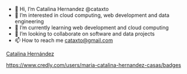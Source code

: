 - 👋 Hi, I’m Catalina Hernandez @cataxto
- 👀 I’m interested in cloud computing, web development and data engineering
- 🌱 I’m currently learning web development and cloud computing
- 💞️ I’m looking to collaborate on software and data projects
- 📫 How to reach me cataxto@gmail.com
<div class="badge-base LI-profile-badge" data-locale="es_ES" data-size="medium" data-theme="light" data-type="VERTICAL" data-vanity="mcatalina-hernandez" data-version="v1"><a class="badge-base__link LI-simple-link" href="https://co.linkedin.com/in/mcatalina-hernandez?trk=profile-badge">Catalina Hernández</a></div>
              

https://www.credly.com/users/maria-catalina-hernandez-casas/badges

<!---
cataxto/cataxto is a ✨ special ✨ repository because its `README.md` (this file) appears on your GitHub profile.
You can click the Preview link to take a look at your changes.
--->
